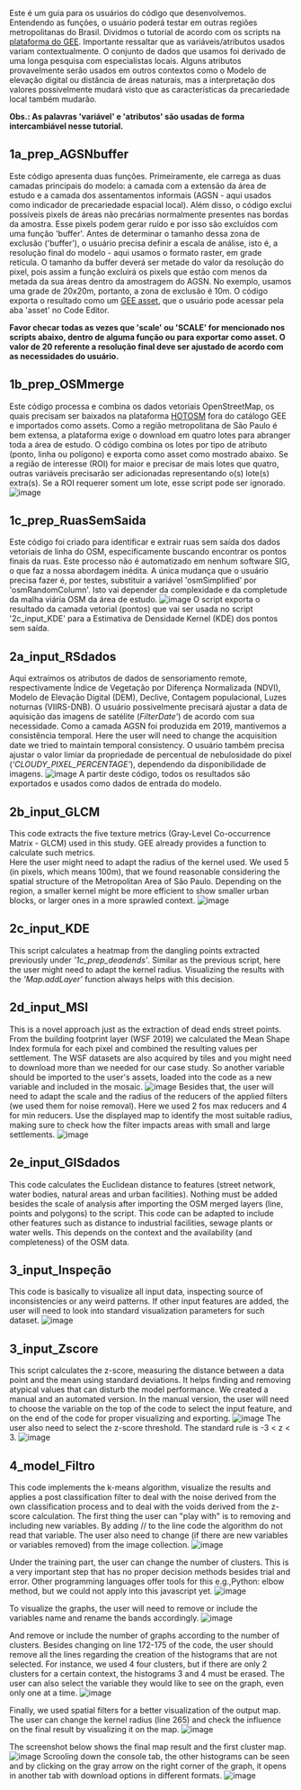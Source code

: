 Este é um guia para os usuários do código que desenvolvemos. Entendendo as funções, o usuário poderá testar em outras regiões metropolitanas do Brasil.
Dividmos o tutorial de acordo com os scripts na [plataforma do GEE](https://code.earthengine.google.com/?accept_repo=users/lorrainetoliveira/cfp-project).
Importante ressaltar que as variáveis/atributos usados variam contextualmente. O conjunto de dados que usamos foi derivado de uma longa pesquisa com especialistas locais.
Alguns atributos provavelmente serão usados em outros contextos como o Modelo de elevação digital ou distância de áreas naturais, mas a interpretação dos valores possivelmente mudará visto que as características da precariedade local também mudarão.

**Obs.: As palavras 'variável' e 'atributos' são usadas de forma intercambiável nesse tutorial.**

## 1a_prep_AGSNbuffer
Este código apresenta duas funções. Primeiramente, ele carrega as duas camadas principais do modelo: a camada com a extensão da área de estudo e a camada dos assentamentos informais (AGSN - aqui usados como indicador de precariedade espacial local).
Além disso, o código exclui possíveis pixels de áreas não precárias normalmente presentes nas bordas da amostra. Esse pixels podem gerar ruído e por isso são excluídos com uma função 'buffer'.
Antes de determinar o tamanho dessa zona de exclusão ('buffer'), o usuário precisa definir a escala de análise, isto é, a resolução final do modelo - aqui usamos o formato raster, em grade retícula.
O tamanho da buffer deverá ser metade do valor da resolução do pixel, pois assim a função excluirá os pixels que estão com menos da metada da sua áreas dentro da amostragem do AGSN.
No exemplo, usamos uma grade de 20x20m, portanto, a zona de exclusão é 10m. 
O código exporta o resultado como um [GEE asset](https://developers.google.com/earth-engine/guides/asset_manager), que o usuário pode acessar pela aba 'asset' no Code Editor.

**Favor checar todas as vezes que 'scale' ou 'SCALE' for mencionado nos scripts abaixo, dentro de alguma função ou para exportar como asset. O valor de 20 referente a resolução final deve ser ajustado de acordo com as necessidades do usuário.**

## 1b_prep_OSMmerge 
Este código processa e combina os dados vetoriais OpenStreetMap, os quais precisam ser baixados na plataforma [HOTOSM](https://www.hotosm.org/) fora do catálogo GEE e importados como assets.
Como a região metropolitana de São Paulo é bem extensa, a plataforma exige o download em quatro lotes para abranger toda a área de estudo.
O código combina os lotes por tipo de atributo (ponto, linha ou polígono) e exporta como asset como mostrado abaixo.
Se a região de interesse (ROI) for maior e precisar de mais lotes que quatro, outras variáveis precisarão ser adicionadas representando o(s) lote(s) extra(s). 
Se a ROI requerer soment um lote, esse script pode ser ignorado. 
![image](https://user-images.githubusercontent.com/101252763/198277399-e6dc5bc3-825b-4c42-b65e-7e3e75e59acd.png)

## 1c_prep_RuasSemSaida
Este código foi criado para identificar e extrair ruas sem saída dos dados vetoriais de linha do OSM, especificamente buscando encontrar os pontos finais da ruas. 
Este processo não é automatizado em nenhum software SIG, o que faz a nossa abordagem inédita. A única mudança que o usuário precisa fazer é, por testes, substituir a variável 'osmSimplified' por 'osmRandomColumn'. 
Isto vai depender da complexidade e da completude da malha viária OSM da área de estudo. 
![image](https://user-images.githubusercontent.com/101252763/198278537-5ec1e604-cf82-4b80-addc-f16323095432.png)
O script exporta o resultado da camada vetorial (pontos) que vai ser usada no script '2c_input_KDE' para a Estimativa de Densidade Kernel (KDE) dos pontos sem saída.

## 2a_input_RSdados
Aqui extraímos os atributos de dados de sensoriamento remote, respectivamente Índice de Vegetação por Diferença Normalizada (NDVI), Modelo de Elevação Digital (DEM), Declive, Contagem populacional, Luzes noturnas (VIIRS-DNB).
O usuário possivelmente precisará ajustar a data de aquisição das imagens de satélite (*FilterDate'*) de acordo com sua necessidade. Como a camada AGSN foi produzida em 2019, mantivemos a consistência temporal.
Here the user will need to change the acquisition date  we tried to maintain temporal consistency. 
O usuário também precisa ajustar o valor limiar da propriedade de percentual de nebulosidade do pixel (*'CLOUDY_PIXEL_PERCENTAGE'*), dependendo da disponibilidade de imagens.
![image](https://user-images.githubusercontent.com/101252763/198280244-d5d1dff6-6a6f-4cba-97d9-191ea8742b1a.png)
A partir deste código, todos os resultados são exportados e usados como dados de entrada do modelo. 

## 2b_input_GLCM
This code extracts the five texture metrics (Gray-Level Co-occurrence Matrix - GLCM) used in this study. GEE already provides a function to calculate such metrics.  
Here the user might need to adapt the radius of the kernel used. We used 5 (in pixels, which means 100m), that we found reasonable considering the spatial structure of the Metropolitan Area of São Paulo. Depending on the region, a smaller kernel might be more efficient to show smaller urban blocks, or larger ones in a more sprawled context. 
![image](https://user-images.githubusercontent.com/101252763/194064200-05770fa7-86ae-4096-9c68-5b6ac74f752d.png)

## 2c_input_KDE
This script calculates a heatmap from the dangling points extracted previously under *'1c_prep_deadends'*. Similar as the previous script, here the user might need to adapt the kernel radius. Visualizing the results with the *'Map.addLayer'* function always helps with this decision. 

## 2d_input_MSI
This is a novel approach just as the extraction of dead ends street points. From the building footprint layer (WSF 2019) we calculated the Mean Shape Index formula for each pixel and combined the resulting values per settlement. 
The WSF datasets are also acquired by tiles and you might need to download more than we needed for our case study. So another variable should be imported to the user's assets, loaded into the code as a new variable and included in the mosaic. 
![image](https://user-images.githubusercontent.com/101252763/194071687-626b5d5c-7616-4ae7-a2e0-076c266cfb7b.png)
Besides that, the user will need to adapt the scale and the radius of the reducers of the applied filters (we used them for noise removal). Here we used 2 fos max reducers and 4 for min reducers. Use the displayed map to identify the most suitable radius, making sure to check how the filter impacts areas with small and large settlements.
![image](https://user-images.githubusercontent.com/101252763/194072106-faf2ab15-0f48-4dd1-b5a3-957089ac0fbe.png)

## 2e_input_GISdados
This code calculates the Euclidean distance to features (street network, water bodies, natural areas and urban facilities). Nothing must be added besides the scale of analysis after importing the OSM merged layers (line, points and polygons) to the script. 
This code can be adapted to include other features such as distance to industrial facilities, sewage plants or water wells. This depends on the context and the availability (and completeness) of the OSM data.

## 3_input_Inspeção
This code is basically to visualize all input data, inspecting source of inconsistencies or any weird patterns. If other input features are added, the user will need to look into standard visualization parameters for such dataset. 
![image](https://user-images.githubusercontent.com/101252763/194074306-aa9ad661-9bbd-4597-bd46-705c69721247.png)

## 3_input_Zscore 
This script calculates the z-score, measuring the distance between a data point and the mean using standard deviations. It helps finding and removing atypical values that can disturb the model performance. 
We created a manual and an automated version. In the manual version, the user will need to choose the variable on the top of the code to select the input feature, and on the end of the code for proper visualizing and exporting. 
![image](https://user-images.githubusercontent.com/101252763/194075380-180bdb3e-151c-4a71-83bf-e12a3b18be4f.png)
The user also need to select the z-score threshold. The standard rule is -3 < z < 3. 
![image](https://user-images.githubusercontent.com/101252763/194075562-53d7d920-3007-4732-b1a5-e0340a0595a3.png)

## 4_model_Filtro
This code implements the k-means algorithm, visualize the results and applies a post classification filter to deal with the noise derived from the own classification process and to deal with the voids derived from the z-score calculation.
The first thing the user can "play with" is to removing and including new variables. By adding // to the line code the algorithm do not read that variable. The user also need to change (if there are new variables or variables removed) from the image collection. 
![image](https://user-images.githubusercontent.com/101252763/194076455-19454e7c-bd12-4dcc-a20d-87b452756dfb.png)

Under the training part, the user can change the number of clusters. This is a very important step that has no proper decision methods besides trial and error. Other programming languages offer tools for this e.g.,Python: elbow method, but we could not apply into this javascript yet. 
![image](https://user-images.githubusercontent.com/101252763/194077592-5941794a-c5e4-4b0d-b78d-999e83e151be.png)

To visualize the graphs, the user will need to remove or include the variables name and rename the bands accordingly. 
![image](https://user-images.githubusercontent.com/101252763/194078171-dda79b2f-6553-4305-ad95-83f87baa95f7.png)

And remove or include the number of graphs according to the number of clusters. Besides changing on line 172-175 of the code, the user should remove all the lines regarding the creation of the histograms that are not selected. For instance, we used 4 four clusters, but if there are only 2 clusters for a certain context, the histograms 3 and 4 must be erased. The user can also select the variable they would like to see on the graph, even only one at a time.
![image](https://user-images.githubusercontent.com/101252763/194078332-657da266-5ee5-4820-95af-34281e41a05a.png)

Finally, we used spatial filters for a better visualization of the output map. The user can change the kernel radius (line 265) and check the influence on the final result by visualizing it on the map.
![image](https://user-images.githubusercontent.com/101252763/194079649-8bb5df27-6e03-4372-aaa6-215f7206e9ac.png)

The screenshot below shows the final map result and the first cluster map.
![image](https://user-images.githubusercontent.com/101252763/194081061-8f86305a-7e4c-40b4-9a21-3e4070865316.png)
Scrooling down the console tab, the other histograms can be seen and by clicking on the gray arrow on the right corner of the graph, it opens in another tab with download options in different formats.
![image](https://user-images.githubusercontent.com/101252763/194081642-1c409717-2e03-4ce8-b2b3-3970e6f94b2d.png)
